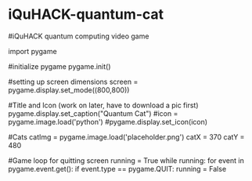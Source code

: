 # iQuHACK-quantum-cat
#iQuHACK quantum computing video game


import pygame

#initialize pygame
pygame.init()

#setting up screen dimensions
screen = pygame.display.set_mode((800,800))

#Title and Icon (work on later, have to download a pic first)
pygame.display.set_caption("Quantum Cat")
#icon = pygame.image.load('python')
#pygame.display.set_icon(icon)

#Cats
catImg = pygame.image.load('placeholder.png')
catX = 370
catY = 480 


#Game loop for quitting screen
running = True
while running:
    for event in pygame.event.get():
            if event.type == pygame.QUIT:
                running = False

